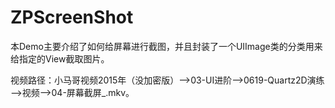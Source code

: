 # ZPScreenShot
本Demo主要介绍了如何给屏幕进行截图，并且封装了一个UIImage类的分类用来给指定的View截取图片。

视频路径：小马哥视频2015年（没加密版）——>03-UI进阶——>0619-Quartz2D演练——>视频——>04-屏幕截屏_.mkv。
